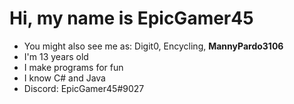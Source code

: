 # Hi, my name is EpicGamer45
- You might also see me as: Digit0, Encycling, **MannyPardo3106**
- I'm 13 years old
- I make programs for fun
- I know C# and Java
- Discord: EpicGamer45#9027
